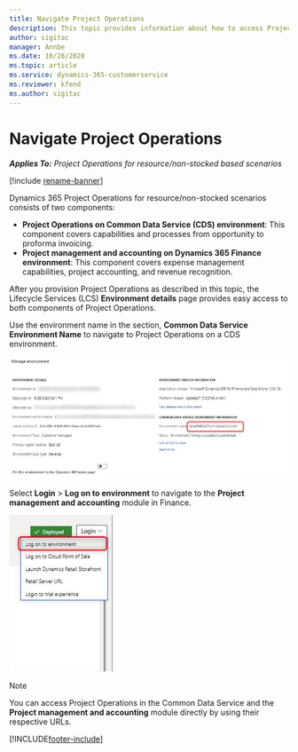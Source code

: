 ```yaml
---
title: Navigate Project Operations
description: This topic provides information about how to access Project Operations from Lifecycle Services.
author: sigitac
manager: Annbe
ms.date: 10/28/2020
ms.topic: article
ms.service: dynamics-365-customerservice
ms.reviewer: kfend 
ms.author: sigitac
---
```


# Navigate Project Operations

_**Applies To:** Project Operations for resource/non-stocked based scenarios_

[!include [rename-banner](~/includes/cc-data-platform-banner.md)]

Dynamics 365 Project Operations for resource/non-stocked scenarios consists of two components: 

 - **Project Operations on Common Data Service (CDS) environment**: This component covers capabilities and processes from opportunity to proforma invoicing. 
 - **Project management and accounting on Dynamics 365 Finance environment**: This component covers expense management capabilities, project accounting, and revenue recognition. 

After you provision Project Operations as described in this topic, the Lifecycle Services (LCS) **Environment details** page provides easy access to both components of Project Operations.  

Use the environment name in the section, **Common Data Service Environment Name** to navigate to Project Operations on a CDS environment. 

  ![Common Data Service environment name](./media/environment-name.PNG)

Select **Login** > **Log on to environment** to navigate to the **Project management and accounting** module in Finance.  

   ![Log into Finance](./media/environment-login.PNG)

> [!NOTE]
> You can access Project Operations in the Common Data Service and the **Project management and accounting** module directly by using their respective URLs. 


[!INCLUDE[footer-include](../includes/footer-banner.md)]